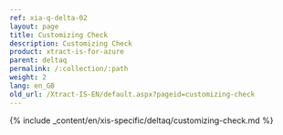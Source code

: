```yaml
---
ref: xia-q-delta-02
layout: page
title: Customizing Check
description: Customizing Check
product: xtract-is-for-azure
parent: deltaq
permalink: /:collection/:path
weight: 2
lang: en_GB
old_url: /Xtract-IS-EN/default.aspx?pageid=customizing-check
---
```

{% include _content/en/xis-specific/deltaq/customizing-check.md %}
